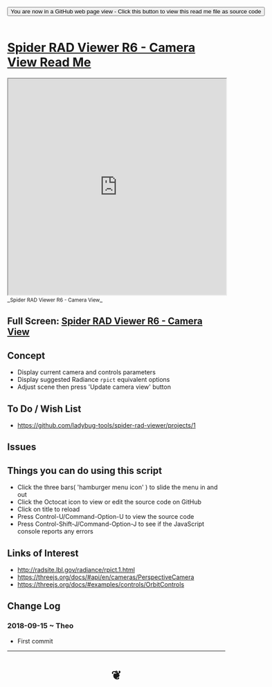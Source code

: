 
<span style=display:none; >[You are now in a GitHub source code view - click this link to view Read Me file as a web page]( https://www.ladybug.tools/spider-rad-viewer/#cookbook/rad-viewer-camera-view/README.md "View file as a web page." ) </span>

<div><input type=button class = "btn btn-secondary btn-sm" onclick=window.location.href="https://www.ladybug.tools/spider-rad-viewer/blob/master/cookbook/rad-viewer-camera-view/README.md"
value="You are now in a GitHub web page view - Click this button to view this read me file as source code" ></div>

<br>

# [Spider RAD Viewer R6 - Camera View Read Me]( #cookbook/rad-viewer-camera-view/README.md )


<iframe src=https://www.ladybug.tools/spider-rad-viewer/cookbook/rad-viewer-camera-view/cookr6book/rad-viewer-camera-view.html width=100% height=500px >Iframes are not viewable in GitHub source code views</iframe>
_<small>Spider RAD Viewer R6 - Camera View</small>_

## Full Screen: [Spider RAD Viewer R6 - Camera View]( https://www.ladybug.tools/spider-rad-viewer/cookbook/rad-viewer-camera-view/r6/rad-viewer-camera-view.html )



## Concept

* Display current camera and controls parameters
* Display suggested Radiance ```rpict``` equivalent options
* Adjust scene then press 'Update camera view' button


## To Do / Wish List

* https://github.com/ladybug-tools/spider-rad-viewer/projects/1

## Issues


## Things you can do using this script

* Click the three bars( 'hamburger menu icon' ) to slide the menu in and out
* Click the Octocat icon to view or edit the source code on GitHub
* Click on title to reload
* Press Control-U/Command-Option-U to view the source code
* Press Control-Shift-J/Command-Option-J to see if the JavaScript console reports any errors


## Links of Interest

* http://radsite.lbl.gov/radiance/rpict.1.html
* https://threejs.org/docs/#api/en/cameras/PerspectiveCamera
* https://threejs.org/docs/#examples/controls/OrbitControls

## Change Log

### 2018-09-15 ~ Theo

* First commit


***

# <center title="hello!" ><a href=javascript:window.scrollTo(0,0); style=text-decoration:none; > ❦ </a></center>


